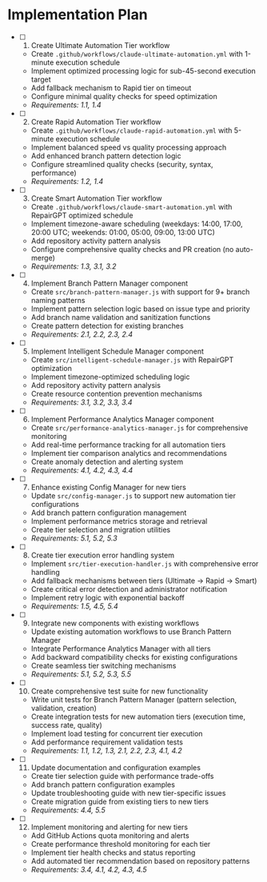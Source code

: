 # Implementation Plan

- [ ] 1. Create Ultimate Automation Tier workflow
  - Create `.github/workflows/claude-ultimate-automation.yml` with 1-minute execution schedule
  - Implement optimized processing logic for sub-45-second execution target
  - Add fallback mechanism to Rapid tier on timeout
  - Configure minimal quality checks for speed optimization
  - _Requirements: 1.1, 1.4_

- [ ] 2. Create Rapid Automation Tier workflow
  - Create `.github/workflows/claude-rapid-automation.yml` with 5-minute execution schedule
  - Implement balanced speed vs quality processing approach
  - Add enhanced branch pattern detection logic
  - Configure streamlined quality checks (security, syntax, performance)
  - _Requirements: 1.2, 1.4_

- [ ] 3. Create Smart Automation Tier workflow
  - Create `.github/workflows/claude-smart-automation.yml` with RepairGPT optimized schedule
  - Implement timezone-aware scheduling (weekdays: 14:00, 17:00, 20:00 UTC; weekends: 01:00, 05:00, 09:00, 13:00 UTC)
  - Add repository activity pattern analysis
  - Configure comprehensive quality checks and PR creation (no auto-merge)
  - _Requirements: 1.3, 3.1, 3.2_

- [ ] 4. Implement Branch Pattern Manager component
  - Create `src/branch-pattern-manager.js` with support for 9+ branch naming patterns
  - Implement pattern selection logic based on issue type and priority
  - Add branch name validation and sanitization functions
  - Create pattern detection for existing branches
  - _Requirements: 2.1, 2.2, 2.3, 2.4_

- [ ] 5. Implement Intelligent Schedule Manager component
  - Create `src/intelligent-schedule-manager.js` with RepairGPT optimization
  - Implement timezone-optimized scheduling logic
  - Add repository activity pattern analysis
  - Create resource contention prevention mechanisms
  - _Requirements: 3.1, 3.2, 3.3, 3.4_

- [ ] 6. Implement Performance Analytics Manager component
  - Create `src/performance-analytics-manager.js` for comprehensive monitoring
  - Add real-time performance tracking for all automation tiers
  - Implement tier comparison analytics and recommendations
  - Create anomaly detection and alerting system
  - _Requirements: 4.1, 4.2, 4.3, 4.4_

- [ ] 7. Enhance existing Config Manager for new tiers
  - Update `src/config-manager.js` to support new automation tier configurations
  - Add branch pattern configuration management
  - Implement performance metrics storage and retrieval
  - Create tier selection and migration utilities
  - _Requirements: 5.1, 5.2, 5.3_

- [ ] 8. Create tier execution error handling system
  - Implement `src/tier-execution-handler.js` with comprehensive error handling
  - Add fallback mechanisms between tiers (Ultimate → Rapid → Smart)
  - Create critical error detection and administrator notification
  - Implement retry logic with exponential backoff
  - _Requirements: 1.5, 4.5, 5.4_

- [ ] 9. Integrate new components with existing workflows
  - Update existing automation workflows to use Branch Pattern Manager
  - Integrate Performance Analytics Manager with all tiers
  - Add backward compatibility checks for existing configurations
  - Create seamless tier switching mechanisms
  - _Requirements: 5.1, 5.2, 5.3, 5.5_

- [ ] 10. Create comprehensive test suite for new functionality
  - Write unit tests for Branch Pattern Manager (pattern selection, validation, creation)
  - Create integration tests for new automation tiers (execution time, success rate, quality)
  - Implement load testing for concurrent tier execution
  - Add performance requirement validation tests
  - _Requirements: 1.1, 1.2, 1.3, 2.1, 2.2, 2.3, 4.1, 4.2_

- [ ] 11. Update documentation and configuration examples
  - Create tier selection guide with performance trade-offs
  - Add branch pattern configuration examples
  - Update troubleshooting guide with new tier-specific issues
  - Create migration guide from existing tiers to new tiers
  - _Requirements: 4.4, 5.5_

- [ ] 12. Implement monitoring and alerting for new tiers
  - Add GitHub Actions quota monitoring and alerts
  - Create performance threshold monitoring for each tier
  - Implement tier health checks and status reporting
  - Add automated tier recommendation based on repository patterns
  - _Requirements: 3.4, 4.1, 4.2, 4.3, 4.5_